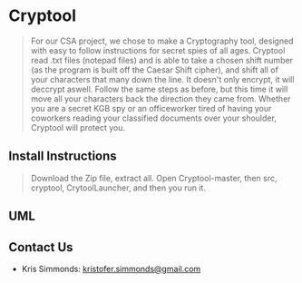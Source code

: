 # Cryptool
> For our CSA project, we chose to make a Cryptography tool, designed with easy to follow instructions for secret spies of all ages. Cryptool read .txt files (notepad files) and is able to take a chosen shift number (as the program is built off the Caesar Shift cipher), and shift all of your characters that many down the line. It doesn't only encrypt, it will deccrypt aswell. Follow the same steps as before, but this time it will move all your characters back the direction they came from. Whether you are a secret KGB spy or an officeworker tired of having your coworkers reading your classified documents over your shoulder, Cryptool will protect you.

## Install Instructions
> Download the Zip file, extract all.
Open Cryptool-master, then src, cryptool, CrytoolLauncher, and then you run it.

## UML

## Contact Us
* Kris Simmonds: kristofer.simmonds@gmail.com
